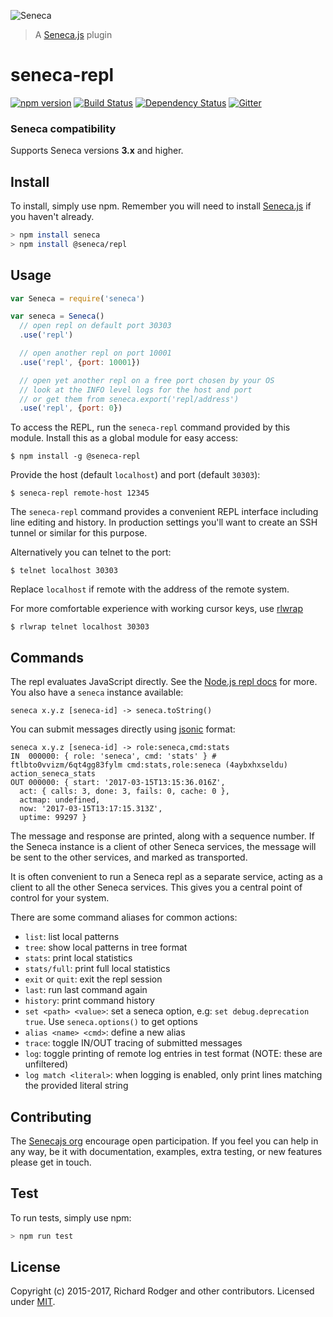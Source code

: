 ![Seneca](http://senecajs.org/files/assets/seneca-logo.png)
> A [Seneca.js][] plugin

# seneca-repl
[![npm version][npm-badge]][npm-url]
[![Build Status][travis-badge]][travis-url]
[![Dependency Status][david-badge]][david-url]
[![Gitter][gitter-badge]][gitter-url]

### Seneca compatibility
Supports Seneca versions **3.x** and higher.

## Install

To install, simply use npm. Remember you will need to install [Seneca.js][] if you haven't already.

```sh
> npm install seneca
> npm install @seneca/repl
```

## Usage

```js
var Seneca = require('seneca')

var seneca = Seneca()
  // open repl on default port 30303
  .use('repl') 

  // open another repl on port 10001
  .use('repl', {port: 10001})

  // open yet another repl on a free port chosen by your OS
  // look at the INFO level logs for the host and port
  // or get them from seneca.export('repl/address')
  .use('repl', {port: 0})
```

To access the REPL, run the `seneca-repl` command provided by this
module. Install this as a global module for easy access:

```
$ npm install -g @seneca-repl
```

Provide the host (default `localhost`) and port (default `30303`):

```
$ seneca-repl remote-host 12345
```

The `seneca-repl` command provides a convenient REPL interface including line editing and history. In production settings you'll want to create an SSH tunnel or similar
for this purpose.


Alternatively you can telnet to the port:

```
$ telnet localhost 30303
```

Replace `localhost` if remote with the address of the remote system.

For more comfortable
experience with working cursor keys, use
[rlwrap](https://github.com/hanslub42/rlwrap)

```
$ rlwrap telnet localhost 30303
```


## Commands

The repl evaluates JavaScript directly. See the
[Node.js repl docs](https://nodejs.org/dist/latest-v6.x/docs/api/repl.html)
for more. You also have a `seneca` instance available:

```
seneca x.y.z [seneca-id] -> seneca.toString()
```

You can submit messages directly using
[jsonic](https://github.com/rjrodger/jsonic) format:

```
seneca x.y.z [seneca-id] -> role:seneca,cmd:stats
IN  000000: { role: 'seneca', cmd: 'stats' } # ftlbto0vvizm/6qt4gg83fylm cmd:stats,role:seneca (4aybxhxseldu) action_seneca_stats 
OUT 000000: { start: '2017-03-15T13:15:36.016Z',
  act: { calls: 3, done: 3, fails: 0, cache: 0 },
  actmap: undefined,
  now: '2017-03-15T13:17:15.313Z',
  uptime: 99297 }
```

The message and response are printed, along with a sequence number. If
the Seneca instance is a client of other Seneca services, the message
will be sent to the other services, and marked as transported.

It is often convenient to run a Seneca repl as a separate service,
acting as a client to all the other Seneca services. This gives you a
central point of control for your system.

There are some command aliases for common actions:

* `list`: list local patterns
* `tree`: show local patterns in tree format
* `stats`: print local statistics
* `stats/full`: print full local statistics
* `exit` or `quit`: exit the repl session
* `last`: run last command again
* `history`: print command history
* `set <path> <value>`: set a seneca option, e.g: `set debug.deprecation true`. Use `seneca.options()` to get options
* `alias <name> <cmd>`: define a new alias
* `trace`: toggle IN/OUT tracing of submitted messages
* `log`: toggle printing of remote log entries in test format (NOTE: these are unfiltered)
* `log match <literal>`: when logging is enabled, only print lines matching the provided literal string


## Contributing
The [Senecajs org][] encourage open participation. If you feel you can help in any way, be it with
documentation, examples, extra testing, or new features please get in touch.

## Test

To run tests, simply use npm:

```sh
> npm run test
```

## License
Copyright (c) 2015-2017, Richard Rodger and other contributors.
Licensed under [MIT][].

[MIT]: ./LICENSE
[Seneca.js]: https://www.npmjs.com/package/seneca
[Senecajs org]: https://github.com/senecajs/
[travis-badge]: https://travis-ci.org/senecajs/seneca-repl.svg
[travis-url]: https://travis-ci.org/senecajs/seneca-repl
[gitter-badge]: https://badges.gitter.im/Join%20Chat.svg
[gitter-url]: https://gitter.im/senecajs/seneca
[npm-badge]: https://img.shields.io/npm/v/seneca-repl.svg
[npm-url]: https://npmjs.com/package/seneca-repl
[david-badge]: https://david-dm.org/senecajs/seneca-repl.svg
[david-url]: https://david-dm.org/senecajs/seneca-repl
